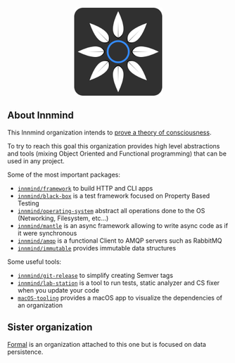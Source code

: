 <p align="center"><img src="https://github.com/innmind/.github/blob/main/logo.svg" width="200px" /></p>

## About Innmind

This Innmind organization intends to [prove a theory of consciousness](https://innmind.github.io/documentation/philosophy/).

To try to reach this goal this organization provides high level abstractions and tools (mixing Object Oriented and Functional programming) that can be used in any project.

Some of the most important packages:
- [`innmind/framework`](https://github.com/Innmind/framework) to build HTTP and CLI apps
- [`innmind/black-box`](https://github.com/Innmind/BlackBox) is a test framework focused on Property Based Testing
- [`innmind/operating-system`](https://github.com/Innmind/OperatingSystem) abstract all operations done to the OS (Networking, Filesystem, etc...)
- [`innmind/mantle`](https://github.com/Innmind/mantle) is an async framework allowing to write async code as if it were synchronous
- [`innmind/amqp`](https://github.com/Innmind/AMQP) is a functional Client to AMQP servers such as RabbitMQ
- [`innmind/immutable`](https://github.com/Innmind/Immutable) provides immutable data structures

Some useful tools:
- [`innmind/git-release`](https://github.com/Innmind/GitRelease) to simplify creating Semver tags
- [`innmind/lab-station`](https://github.com/Innmind/LabStation) is a tool to run tests, static analyzer and CS fixer when you update your code
- [`macOS-tooling`](https://github.com/Innmind/macOS-tooling) provides a macOS app to visualize the dependencies of an organization

## Sister organization

[Formal](https://github.com/formal-php) is an organization attached to this one but is focused on data persistence.
